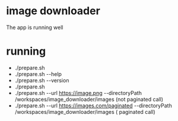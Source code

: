# image downloader
The app is running well


# running 
- ./prepare.sh
- ./prepare.sh --help
- ./prepare.sh --version
- ./prepare.sh 
- ./prepare.sh --url https://image.png --directoryPath /workspaces/image_downloader/images (not paginated call)
- ./prepare.sh --url https://images.com/paginated --directoryPath /workspaces/image_downloader/images ( paginated call)